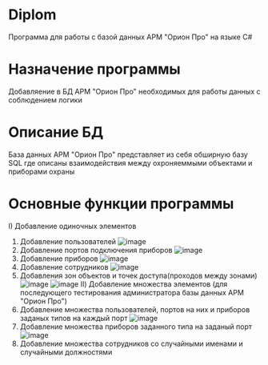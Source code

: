 # Diplom
Программа для работы с базой данных АРМ "Орион Про" на языке C# 


# Назначение программы
Добавляение в БД АРМ "Орион Про" необходимых для работы данных с соблюдением логики

# Описание БД 
База данных АРМ "Орион Про" представляет из себя обширную базу SQL где описаны взаимодействия между охроняеммыми объектами и приборами охраны

# Основные функции программы
I) Добавление одиночных элементов
  1. Добавление пользователей 
  ![image](https://user-images.githubusercontent.com/72348172/202149903-0a27a6b2-9646-4ade-92c8-20e9b1a0fb9a.png)
  2. Добавление портов подключения приборов
  ![image](https://user-images.githubusercontent.com/72348172/202152788-1b799e8a-13d2-46f8-aa49-0b5f71a423fe.png)
  3. Добавление приборов
  ![image](https://user-images.githubusercontent.com/72348172/202150159-2cfa5241-c51a-42e3-a617-5704e97deb70.png)
  4. Добавление сотрудников 
  ![image](https://user-images.githubusercontent.com/72348172/202150481-9f6a7852-e903-4c06-ba4c-480274698e6f.png)
  5. Добавления зон объектов и точек доступа(проходов между зонами)
  ![image](https://user-images.githubusercontent.com/72348172/202150736-588302ae-e085-40ee-944e-03b2fdd9be9f.png)
  ![image](https://user-images.githubusercontent.com/72348172/202150753-c9d8e968-011f-45fd-b0f5-f8a0e4f76e01.png)
II) Добавление множества элементов (для последующего тестирования администратора базы данных АРМ "Орион Про")
  1. Добавление множества пользователей, портов на них и приборов заданых типов на каждый порт
  ![image](https://user-images.githubusercontent.com/72348172/202151340-e1270b24-37e8-495b-b4f9-5a89f6e1e3d7.png)
  2. Добавление множества приборов заданного типа на заданый порт 
  ![image](https://user-images.githubusercontent.com/72348172/202151739-10ea4b40-0d25-4793-b611-4eb5aa3ba3db.png)
  3. Добавление множества сотрудников со случайными именами и случайными должностями
  

